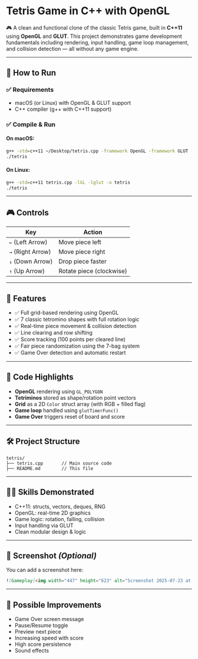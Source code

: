 # Tetris Game in C++ with OpenGL

🎮 A clean and functional clone of the classic Tetris game, built in **C++11** using **OpenGL** and **GLUT**. This project demonstrates game development fundamentals including rendering, input handling, game loop management, and collision detection — all without any game engine.

---

## 🚀 How to Run

### ✅ Requirements

* macOS (or Linux) with OpenGL & GLUT support
* C++ compiler (g++ with C++11 support)

### ✅ Compile & Run

#### On macOS:

```bash
g++ -std=c++11 ~/Desktop/tetris.cpp -framework OpenGL -framework GLUT -o tetris
./tetris
```

#### On Linux:

```bash
g++ -std=c++11 tetris.cpp -lGL -lglut -o tetris
./tetris
```

---

## 🎮 Controls

| Key               | Action                   |
| ----------------- | ------------------------ |
| `←` (Left Arrow)  | Move piece left          |
| `→` (Right Arrow) | Move piece right         |
| `↓` (Down Arrow)  | Drop piece faster        |
| `↑` (Up Arrow)    | Rotate piece (clockwise) |

---

## 🧠 Features

* ✅ Full grid-based rendering using OpenGL
* ✅ 7 classic tetromino shapes with full rotation logic
* ✅ Real-time piece movement & collision detection
* ✅ Line clearing and row shifting
* ✅ Score tracking (100 points per cleared line)
* ✅ Fair piece randomization using the 7-bag system
* ✅ Game Over detection and automatic restart

---

## 🧩 Code Highlights

* **OpenGL** rendering using `GL_POLYGON`
* **Tetriminos** stored as shape/rotation point vectors
* **Grid** as a 2D `Color` struct array (with RGB + filled flag)
* **Game loop** handled using `glutTimerFunc()`
* **Game Over** triggers reset of board and score

---

## 🛠️ Project Structure

```
tetris/
├── tetris.cpp       // Main source code
├── README.md        // This file
```

---

## 🧑‍💻 Skills Demonstrated

* C++11: structs, vectors, deques, RNG
* OpenGL: real-time 2D graphics
* Game logic: rotation, falling, collision
* Input handling via GLUT
* Clean modular design & logic

---

## 📸 Screenshot *(Optional)*

You can add a screenshot here:

```markdown
![Gameplay]<img width="447" height="623" alt="Screenshot 2025-07-23 at 12 03 39 AM" src="https://github.com/user-attachments/assets/aaa2aa61-d2fd-424e-9dae-c7ef3d1fc718" />

```

---

## 🔮 Possible Improvements

* Game Over screen message
* Pause/Resume toggle
* Preview next piece
* Increasing speed with score
* High score persistence
* Sound effects

